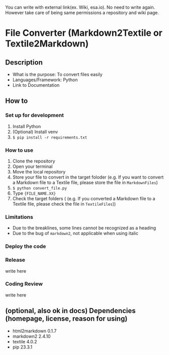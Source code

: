 You can write with external link(ex. Wiki, esa.io). No need to write again.  
However take care of being same permissions a repository and wiki page.

# File Converter (Markdown2Textile or Textile2Markdown)
## Description
- What is the purpose: To convert files easily
- Languages/Framework: Python
- Link to Documentation

## How to
### Set up for development
1. Install Python
2. (Optional) Install venv
3. `$ pip install -r requirements.txt`

### How to use
1. Clone the repository
2. Open your terminal
3. Move the local repository
4. Store your file to convert in the target foloder (e.g. If you want to convert a Markdown file to a Textile file, please store the file in `MarkdownFiles`)
5. `$ python convert_file.py`
6. Type `{FILE_NAME.XX}`
7. Check the target folders ( (e.g. If you converted a Markdown file to a Textile file, please check the file in `TextileFiles`))

### Limitations
- Due to the breaklines, some lines cannot be recognized as a heading
- Due to the bug of `markdown2`, not applicable when using italic

### Deploy the code

### Release
write here

### Coding Review
write here

## (optional, also ok in docs) Dependencies (homepage, license, reason for using)
- html2markdown  0.1.7
- markdown2      2.4.10
- textile        4.0.2
- pip            23.3.1
